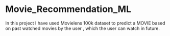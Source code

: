 # Movie_Recommendation_ML
In this project I have used Movielens 100k dataset to predict a MOVIE based on past watched movies by the user ,  which the user can watch in future.
